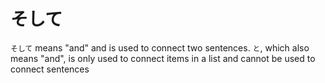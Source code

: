 # そして

`そして` means "and" and is used to connect two sentences. `と`, which also means "and", is only used to connect items in a list and cannot be used to connect sentences